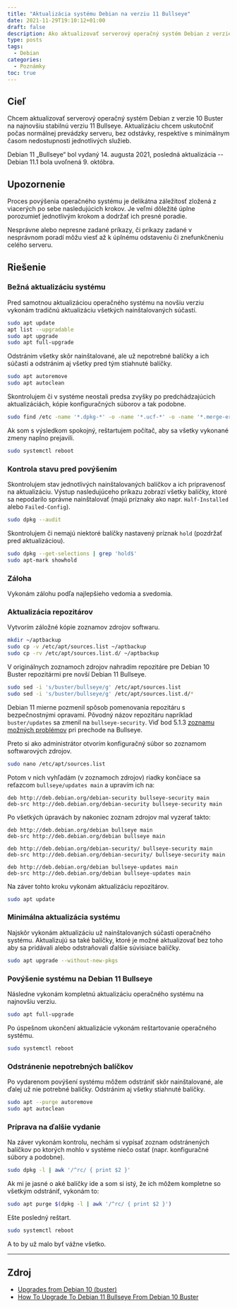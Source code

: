 ```yaml
---
title: "Aktualizácia systému Debian na verziu 11 Bullseye"
date: 2021-11-29T19:10:12+01:00
draft: false
description: Ako aktualizovať serverový operačný systém Debian z verzie 10 Buster na najnovšiu stabilnú verziu 11 Bullseye.
type: posts
tags:
  - Debian
categories:
  - Poznámky
toc: true
---
```


## Cieľ

Chcem aktualizovať serverový operačný systém Debian z verzie 10 Buster na najnovšiu stabilnú verziu 11 Bullseye. Aktualizáciu chcem uskutočniť počas normálnej prevádzky serveru, bez odstávky, respektíve s minimálnym časom nedostupnosti jednotlivých služieb.

Debian 11 „Bullseye“ bol vydaný 14. augusta 2021, posledná aktualizácia -- Debian 11.1 bola uvoľnená 9. októbra.

## Upozornenie

Proces povýšenia operačného systému je delikátna záležitosť zložená z viacerých po sebe nasledujúcich krokov. Je veľmi dôležité úplne porozumieť jednotlivým krokom a dodržať ich presné poradie.

Nesprávne alebo nepresne zadané príkazy, či príkazy zadané v nesprávnom poradí môžu viesť až k úplnému odstaveniu či znefunkčneniu celého serveru.

## Riešenie

### Bežná aktualizáciu systému

Pred samotnou aktualizáciou operačného systému na novšiu verziu vykonám tradičnú aktualizáciu všetkých nainštalovaných súčastí.

```sh
sudo apt update
apt list --upgradable
sudo apt upgrade
sudo apt full-upgrade
```

Odstránim všetky skôr nainštalované, ale už nepotrebné balíčky a ich súčasti a odstránim aj všetky pred tým stiahnuté balíčky.

```sh
sudo apt autoremove
sudo apt autoclean
```

Skontrolujem či v systéme neostali predsa zvyšky po predchádzajúcich aktualizáciách, kópie konfiguračných súborov a tak podobne.

```sh
sudo find /etc -name '*.dpkg-*' -o -name '*.ucf-*' -o -name '*.merge-error'
```

Ak som s výsledkom spokojný, reštartujem počítač, aby sa všetky vykonané zmeny naplno prejavili.

```sh
sudo systemctl reboot
```

### Kontrola stavu pred povýšením

Skontrolujem stav jednotlivých nainštalovaných balíčkov a ich pripravenosť na aktualizáciu. Výstup nasledujúceho príkazu zobrazí všetky balíčky, ktoré sa nepodarilo správne nainštalovať (majú príznaky ako napr. `Half-Installed` alebo `Failed-Config`).

```sh
sudo dpkg --audit
```

Skontrolujem či nemajú niektoré balíčky nastavený príznak `hold` (pozdržať pred aktualizáciou).

```sh
sudo dpkg --get-selections | grep 'hold$'
sudo apt-mark showhold
```

### Záloha

Vykonám zálohu podľa najlepšieho vedomia a svedomia.

### Aktualizácia repozitárov

Vytvorím záložné kópie zoznamov zdrojov softwaru.

```sh
mkdir ~/aptbackup
sudo cp -v /etc/apt/sources.list ~/aptbackup
sudo cp -rv /etc/apt/sources.list.d/ ~/aptbackup
```

V originálnych zoznamoch zdrojov nahradím repozitáre pre Debian 10 Buster repozitármi pre novší Debian 11 Bullseye.

```sh
sudo sed -i 's/buster/bullseye/g' /etc/apt/sources.list
sudo sed -i 's/buster/bullseye/g' /etc/apt/sources.list.d/*
```

Debian 11 mierne pozmenil spôsob pomenovania repozitáru s bezpečnostnými opravami. Pôvodný názov repozitáru napríklad `buster/updates` sa zmenil na `bullseye-security`. Viď bod 5.1.3 [zoznamu možných problémov](https://www.debian.org/releases/bullseye/amd64/release-notes/ch-information.sk.html#security-archive) pri prechode na Bullseye.

Preto si ako administrátor otvorím konfiguračný súbor so zoznamom softwarových zdrojov.

```sh
sudo nano /etc/apt/sources.list
```

Potom v nich vyhľadám (v zoznamoch zdrojov) riadky končiace sa reťazcom `bullseye/updates main` a upravím ich na:

```
deb http://deb.debian.org/debian-security bullseye-security main
deb-src http://deb.debian.org/debian-security bullseye-security main
```

Po všetkých úpravách by nakoniec zoznam zdrojov mal vyzerať takto:

```
deb http://deb.debian.org/debian bullseye main
deb-src http://deb.debian.org/debian bullseye main

deb http://deb.debian.org/debian-security/ bullseye-security main
deb-src http://deb.debian.org/debian-security/ bullseye-security main

deb http://deb.debian.org/debian bullseye-updates main
deb-src http://deb.debian.org/debian bullseye-updates main
```

Na záver tohto kroku vykonám aktualizáciu repozitárov.

```sh
sudo apt update
```

### Minimálna aktualizácia systému

Najskôr vykonám aktualizáciu už nainštalovaných súčasti operačného systému. Aktualizujú sa také balíčky, ktoré je možné aktualizovať bez toho aby sa pridávali alebo odstraňovali ďalšie súvisiace balíčky.

```sh
sudo apt upgrade --without-new-pkgs
```

### Povýšenie systému na Debian 11 Bullseye

Následne vykonám kompletnú aktualizáciu operačného systému na najnovšiu verziu.

```sh
sudo apt full-upgrade
```

Po úspešnom ukončení aktualizácie vykonám reštartovanie operačného systému.

```sh
sudo systemctl reboot
```

### Odstránenie nepotrebných balíčkov

Po vydarenom povýšení systému môžem odstrániť skôr nainštalované, ale ďalej už nie potrebné balíčky. Odstránim aj všetky stiahnuté balíčky.

```sh
sudo apt --purge autoremove
sudo apt autoclean
```

### Príprava na ďalšie vydanie

Na záver vykonám kontrolu, nechám si vypísať zoznam odstránených balíčkov po ktorých mohlo v systéme niečo ostať (napr. konfiguračné súbory a podobne).

```sh
sudo dpkg -l | awk '/^rc/ { print $2 }'
```

Ak mi je jasné o aké balíčky ide a som si istý, že ich môžem kompletne so všetkým odstrániť, vykonám to:

```sh
sudo apt purge $(dpkg -l | awk '/^rc/ { print $2 }')
```

Ešte posledný reštart.

```sh
sudo systemctl reboot
```

A to by už malo byť vážne všetko.

---

## Zdroj

- [Upgrades from Debian 10 (buster)](https://www.debian.org/releases/stable/mips64el/release-notes/ch-upgrading.en.html)
- [How To Upgrade To Debian 11 Bullseye From Debian 10 Buster](https://ostechnix.com/upgrade-to-debian-11-bullseye-from-debian-10-buster/)
